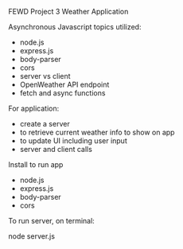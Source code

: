 FEWD Project 3 Weather Application

Asynchronous Javascript topics utilized:

- node.js
- express.js
- body-parser
- cors
- server vs client
- OpenWeather API endpoint
- fetch and async functions

For application:

- create a server
- to retrieve current weather info to show on app
- to update UI including user input
- server and client calls


Install to run app

- node.js
- express.js
- body-parser
- cors

To run server, on terminal:

node server.js